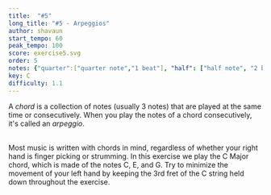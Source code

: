 ```yaml
---
title:  "#5"
long_title: "#5 - Arpeggios"
author: shavaun
start_tempo: 60
peak_tempo: 100
score: exercise5.svg
order: 5
notes: {"quarter":["quarter note","1 beat"], "half": ["half note", "2 beats"]}
key: C
difficulty: 1.1
---
```


A *chord* is a collection of notes (usually 3 notes) that are played at the same time or consecutively. When you play the notes of a chord consecutively, it's called an *arpeggio*.<br><br>

Most music is written with chords in mind, regardless of whether your right hand is finger picking or strumming. In this exercise we play the C Major chord, which is made of the notes C, E, and G. Try to minimize the movement of your left hand by keeping the 3rd fret of the C string held down throughout the exercise.
